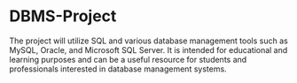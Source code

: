 # DBMS-Project
The project will utilize SQL and various database management tools such as MySQL, Oracle, and Microsoft SQL Server. It is intended for educational and learning purposes and can be a useful resource for students and professionals interested in database management systems.
